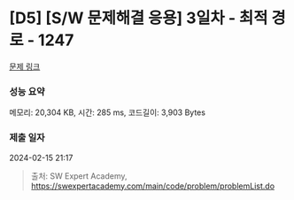 # [D5] [S/W 문제해결 응용] 3일차 - 최적 경로 - 1247 

[문제 링크](https://swexpertacademy.com/main/code/problem/problemDetail.do?contestProbId=AV15OZ4qAPICFAYD) 

### 성능 요약

메모리: 20,304 KB, 시간: 285 ms, 코드길이: 3,903 Bytes

### 제출 일자

2024-02-15 21:17



> 출처: SW Expert Academy, https://swexpertacademy.com/main/code/problem/problemList.do